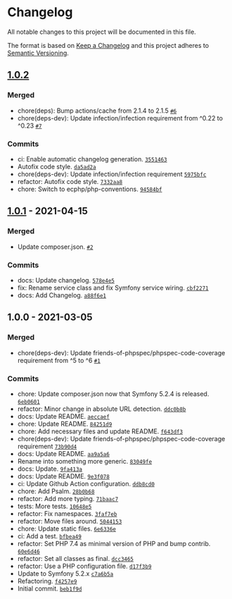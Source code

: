 # Changelog

All notable changes to this project will be documented in this file.

The format is based on [Keep a Changelog](https://keepachangelog.com/en/1.0.0/)
and this project adheres to [Semantic Versioning](https://semver.org/spec/v2.0.0.html).

## [1.0.2](https://github.com/ecphp/reverse-proxy-helper-bundle/compare/1.0.1...1.0.2)

### Merged

- chore(deps): Bump actions/cache from 2.1.4 to 2.1.5 [`#6`](https://github.com/ecphp/reverse-proxy-helper-bundle/pull/6)
- chore(deps-dev): Update infection/infection requirement from ^0.22 to ^0.23 [`#7`](https://github.com/ecphp/reverse-proxy-helper-bundle/pull/7)

### Commits

- ci: Enable automatic changelog generation. [`3551463`](https://github.com/ecphp/reverse-proxy-helper-bundle/commit/3551463b53c38ca4188a709e3d8819fc2be4fec5)
- Autofix code style. [`da5ad2a`](https://github.com/ecphp/reverse-proxy-helper-bundle/commit/da5ad2a0d6a423c16ed4ed6b41602deed75716e0)
- chore(deps-dev): Update infection/infection requirement [`5975bfc`](https://github.com/ecphp/reverse-proxy-helper-bundle/commit/5975bfc3d832a6f0ccfe9e273de1ec17b79e853d)
- refactor: Autofix code style. [`7332aa8`](https://github.com/ecphp/reverse-proxy-helper-bundle/commit/7332aa850aa4274208639fe499583ed0109016a7)
- chore: Switch to ecphp/php-conventions. [`94584bf`](https://github.com/ecphp/reverse-proxy-helper-bundle/commit/94584bfe73e0c053ada54db3cdfec1efa7b810a9)

## [1.0.1](https://github.com/ecphp/reverse-proxy-helper-bundle/compare/1.0.0...1.0.1) - 2021-04-15

### Merged

- Update composer.json. [`#2`](https://github.com/ecphp/reverse-proxy-helper-bundle/pull/2)

### Commits

- docs: Update changelog. [`578e4e5`](https://github.com/ecphp/reverse-proxy-helper-bundle/commit/578e4e5432f0d740a3af7c3eadc4158da5144cb0)
- fix: Rename service class and fix Symfony service wiring. [`cbf2271`](https://github.com/ecphp/reverse-proxy-helper-bundle/commit/cbf22713dc7a1363abdca8b297904ddc5dd16078)
- docs: Add Changelog. [`a88f6e1`](https://github.com/ecphp/reverse-proxy-helper-bundle/commit/a88f6e15d3293f6896d33dd4fe9538f6a8b9c288)

## 1.0.0 - 2021-03-05

### Merged

- chore(deps-dev): Update friends-of-phpspec/phpspec-code-coverage requirement from ^5 to ^6 [`#1`](https://github.com/ecphp/reverse-proxy-helper-bundle/pull/1)

### Commits

- chore: Update composer.json now that Symfony 5.2.4 is released. [`6eb0601`](https://github.com/ecphp/reverse-proxy-helper-bundle/commit/6eb0601a24a161b9dcee474544bd0e3fdfb6b576)
- refactor: Minor change in absolute URL detection. [`ddc0b8b`](https://github.com/ecphp/reverse-proxy-helper-bundle/commit/ddc0b8b5298c94cded4eb918eac2cf9d569888b8)
- docs: Update README. [`aeccaef`](https://github.com/ecphp/reverse-proxy-helper-bundle/commit/aeccaeff6703a60fb707e55de8a3b4ca9b6c25b2)
- chore: Update README. [`84251d9`](https://github.com/ecphp/reverse-proxy-helper-bundle/commit/84251d991e38c6304339178c0c094275aaaeee3f)
- chore: Add necessary files and update README. [`f643df3`](https://github.com/ecphp/reverse-proxy-helper-bundle/commit/f643df380f4edbc35f9e1e36b186a87cb5f21d27)
- chore(deps-dev): Update friends-of-phpspec/phpspec-code-coverage requirement [`73b90d4`](https://github.com/ecphp/reverse-proxy-helper-bundle/commit/73b90d4447aaef028bcfb763a88a17c1e7a990ee)
- docs: Update README. [`aa9a5a6`](https://github.com/ecphp/reverse-proxy-helper-bundle/commit/aa9a5a68ef2a27e705b813d25d2f8f27badbbc89)
- Rename into something more generic. [`83049fe`](https://github.com/ecphp/reverse-proxy-helper-bundle/commit/83049fe3db7936c7f528945a10dd4a081f4b6aa8)
- docs: Update. [`9fa413a`](https://github.com/ecphp/reverse-proxy-helper-bundle/commit/9fa413a07551f3cb9cfb0e9a86cbcbd68f989401)
- docs: Update README. [`9e3f078`](https://github.com/ecphp/reverse-proxy-helper-bundle/commit/9e3f078a7dd97eacda2c8c35ec3324d16115d554)
- ci: Update Github Action configuration. [`ddb8cd0`](https://github.com/ecphp/reverse-proxy-helper-bundle/commit/ddb8cd00ba85a2fe6167afe00884bb94a37d8cdc)
- chore: Add Psalm. [`28b0b68`](https://github.com/ecphp/reverse-proxy-helper-bundle/commit/28b0b681bda0b4974ed5566401c08b61f19f50b6)
- refactor: Add more typing. [`71baac7`](https://github.com/ecphp/reverse-proxy-helper-bundle/commit/71baac76e7939ad71489091a2d43f0cc0146451b)
- tests: More tests. [`10648e5`](https://github.com/ecphp/reverse-proxy-helper-bundle/commit/10648e55ab5cd05435129ac2a8701c4e8138b016)
- refactor: Fix namespaces. [`3faf7eb`](https://github.com/ecphp/reverse-proxy-helper-bundle/commit/3faf7eb79076a3221b7b5dc2d553d96a06660981)
- refactor: Move files around. [`5044153`](https://github.com/ecphp/reverse-proxy-helper-bundle/commit/5044153cd58938f3f1b0f96d47f837e4a478a073)
- chore: Update static files. [`6e6336e`](https://github.com/ecphp/reverse-proxy-helper-bundle/commit/6e6336e872f80ecb304fbcc239a8290a3f30e22c)
- ci: Add a test. [`bfbea49`](https://github.com/ecphp/reverse-proxy-helper-bundle/commit/bfbea49f34e638bf71a65babf000d55bf8da9eab)
- refactor: Set PHP 7.4 as minimal version of PHP and bump contrib. [`60e6d46`](https://github.com/ecphp/reverse-proxy-helper-bundle/commit/60e6d464c7fd1c8b74d9d67024777c169976e381)
- refactor: Set all classes as final. [`dcc3465`](https://github.com/ecphp/reverse-proxy-helper-bundle/commit/dcc3465143acc0cf9b8bc8a5413d417fe5ee1255)
- refactor: Use a PHP configuration file. [`d17f3b9`](https://github.com/ecphp/reverse-proxy-helper-bundle/commit/d17f3b98c1b1939da7bb7cb1d27f55321db891ec)
- Update to Symfony 5.2.x [`c7a6b5a`](https://github.com/ecphp/reverse-proxy-helper-bundle/commit/c7a6b5a46ff416ab290fa853d1a2cfe7c5bd3d8e)
- Refactoring. [`f4257e9`](https://github.com/ecphp/reverse-proxy-helper-bundle/commit/f4257e90bdac3dd481420d1bf049079a63ada493)
- Initial commit. [`beb1f9d`](https://github.com/ecphp/reverse-proxy-helper-bundle/commit/beb1f9d24f26baaaabf2c972b53709a5204f4218)
